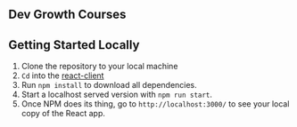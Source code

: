 ## Dev Growth Courses

## Getting Started Locally

1. Clone the repository to your local machine
1. `Cd` into the [react-client](https://github.com/LadyKerr/DevGrowthCourses/tree/main/react-client)
1. Run `npm install` to download all dependencies.
1. Start a localhost served version with `npm run start`.
1. Once NPM does its thing, go to `http://localhost:3000/` to see your local copy of the React app.
